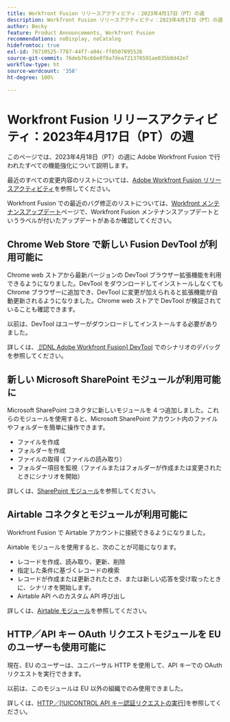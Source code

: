 ```yaml
---
title: Workfront Fusion リリースアクティビティ：2023年4月17日（PT）の週
description: Workfront Fusion リリースアクティビティ：2023年4月17日（PT）の週
author: Becky
feature: Product Announcements, Workfront Fusion
recommendations: noDisplay, noCatalog
hidefromtoc: true
exl-id: 78710525-7787-44f7-a04c-ff0507895526
source-git-commit: 76deb76c66e8f8a7dea721378591ae035b8d42e7
workflow-type: ht
source-wordcount: '358'
ht-degree: 100%

---
```


# Workfront Fusion リリースアクティビティ：2023年4月17日（PT）の週

このページでは、2023年4月18日（PT）の週に Adobe Workfront Fusion で行われたすべての機能強化について説明します。

最近のすべての変更内容のリストについては、[Adobe Workfront Fusion リリースアクティビティ](../../../product-announcements/product-releases/fusion-release-activity/fusion-release-activity.md)を参照してください。

Workfront Fusion での最近のバグ修正のリストについては、[Workfront メンテナンスアップデート](https://experienceleague.adobe.com/docs/workfront-known-issues/releases/current-updates.html?lang=ja)ページで、Workfront Fusion メンテナンスアップデートというラベルが付いたアップデートがあるか確認してください。

## Chrome Web Store で新しい Fusion DevTool が利用可能に

Chrome web ストアから最新バージョンの DevTool ブラウザー拡張機能を利用できるようになりました。DevTool をダウンロードしてインストールしなくても Chrome ブラウザーに追加でき、DevTool に変更が加えられると拡張機能が自動更新されるようになりました。Chrome web ストアで DevTool が検証されていることも確認できます。

以前は、DevTool はユーザーがダウンロードしてインストールする必要がありました。

詳しくは、[ [!DNL Adobe Workfront Fusion] DevTool](../../../workfront-fusion/scenarios/debug-scenarios-with-dev-tool.md) でのシナリオのデバッグを参照してください。

## 新しい Microsoft SharePoint モジュールが利用可能に

Microsoft SharePoint コネクタに新しいモジュールを 4 つ追加しました。これらのモジュールを使用すると、Microsoft SharePoint アカウント内のファイルやフォルダーを簡単に操作できます。

* ファイルを作成
* フォルダーを作成
* ファイルの取得（ファイルの読み取り）
* フォルダー項目を監視（ファイルまたはフォルダーが作成または変更されたときにシナリオを開始）

詳しくは、[SharePoint モジュール](../../../workfront-fusion/apps-and-their-modules/sharepoint-modules.md)を参照してください。

## Airtable コネクタとモジュールが利用可能に

Workfront Fusion で Airtable アカウントに接続できるようになりました。

Airtable モジュールを使用すると、次のことが可能になります。

* レコードを作成、読み取り、更新、削除
* 指定した条件に基づくレコードの検索
* レコードが作成または更新されたとき、または新しい応答を受け取ったときに、シナリオを開始します。
* Airtable API へのカスタム API 呼び出し

詳しくは、[Airtable モジュール](../../../workfront-fusion/apps-and-their-modules/airtable-modules.md)を参照してください。

## HTTP／API キー OAuth リクエストモジュールを EU のユーザーも使用可能に

現在、EU のユーザーは、ユニバーサル HTTP を使用して、API キーでの OAuth リクエストを実行できます。

以前は、このモジュールは EU 以外の組織でのみ使用できました。

詳しくは、[HTTP／[!UICONTROL API キー認証リクエストの実行]](/help/quicksilver/workfront-fusion/apps-and-their-modules/http-modules/http-module-make-an-api-key-auth-request.md)を参照してください。



<!--

## Docusign connector and modules now available in the EU

Fusion users in the EU can now use Fusion to connect to a Docusign account. With the Docusign modules, you can:

* Trigger a scenario when an envelope changes its status
* Create an envelope
* Read, send, or add a recipient to an existing envelope
* Add or modify custom fields in documents
* Download a document as a filed
* Upload a file to an envelope
* Perform a custom API call

For more information, see [DocuSign modules](../../../workfront-fusion/apps-and-their-modules/docusign-modules.md).

-->
